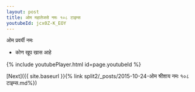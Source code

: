 ```yaml
---
layout: post
title: ओम महातेजसे नमः १०८ टाइम्स
youtubeId: jcx0Z-K_EOY
---
```

 
 
 ओम प्रवर्यी नमः  
 
 -  कोण खूप खास आहे 
 
  
 
  
 
 
 
 
 
 


{% include youtubePlayer.html id=page.youtubeId %}
 
[Next]({{ site.baseurl }}{% link  split2/_posts/2015-10-24-ओम श्रीशाय नमः १०८ टाइम्स.md%})
 
